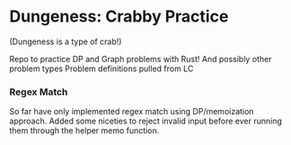 # Dungeness: Crabby Practice

(Dungeness is a type of crab!)

Repo to practice DP and Graph problems with Rust! And possibly other problem types
Problem definitions pulled from LC

### Regex Match
So far have only implemented regex match using DP/memoization approach. Added some
niceties to reject invalid input before ever running them through the helper memo function.